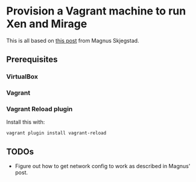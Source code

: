 # Provision a Vagrant machine to run Xen and Mirage

This is all based on [this post](http://www.skjegstad.com/blog/2015/01/19/mirageos-xen-virtualbox/) from Magnus Skjegstad.

## Prerequisites

### VirtualBox

### Vagrant

### Vagrant Reload plugin

Install this with:

    vagrant plugin install vagrant-reload

## TODOs

* Figure out how to get network config to work as described in Magnus' post.
